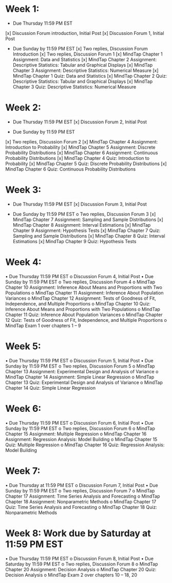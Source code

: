 # Week 1:
* Due Thursday 11:59 PM EST

[x] Discussion Forum introduction, Initial Post
[x] Discussion Forum 1, Initial Post

* Due Sunday by 11:59 PM EST
[x] Two replies, Discussion Forum Introduction
[x] Two replies, Discussion Forum 1
[x] MindTap Chapter 1 Assignment: Data and Statistics
[x] MindTap Chapter 2 Assignment: Descriptive Statistics:
Tabular and Graphical Displays
[x] MindTap Chapter 3 Assignment: Descriptive Statistics: Numerical
Measure
[x] MindTap Chapter 1 Quiz: Data and Statistics
[x] MindTap Chapter 2 Quiz: Descriptive Statistics:
Tabular and Graphical Displays
[x] MindTap Chapter 3 Quiz: Descriptive Statistics: Numerical Measure

# Week 2:
* Due Thursday 11:59 PM EST
[x] Discussion Forum 2, Initial Post

* Due Sunday by 11:59 PM EST

[x] Two replies, Discussion Forum 2
[x] MindTap Chapter 4 Assignment: Introduction to Probability
[x] MindTap Chapter 5 Assignment: Discrete Probability Distributions
[x] MindTap Chapter 6 Assignment: Continuous Probability Distributions
[x] MindTap Chapter 4 Quiz: Introduction to Probability
[x] MindTap Chapter 5 Quiz: Discrete Probability Distributions
[x] MindTap Chapter 6 Quiz: Continuous Probability Distributions

# Week 3:
* Due Thursday 11:59 PM EST
[x] Discussion Forum 3, Initial Post

* Due Sunday by 11:59 PM EST
o Two replies, Discussion Forum 3
[x] MindTap Chapter 7 Assignment: Sampling and Sample Distributions
[x] MindTap Chapter 8 Assignment: Interval Estimations
[x] MindTap Chapter 9 Assignment: Hypothesis Tests
[x] MindTap Chapter 7 Quiz: Sampling and Sample Distributions
[x] MindTap Chapter 8 Quiz: Interval Estimations
[x] MindTap Chapter 9 Quiz: Hypothesis Tests

# Week 4:
• Due Thursday 11:59 PM EST
o Discussion Forum 4, Initial Post
• Due Sunday by 11:59 PM EST
o Two replies, Discussion Forum 4
o MindTap Chapter 10 Assignment:
Inference About Means and Proportions with Two Populations
o MindTap Chapter 11 Assignment: Inference About Population Variances
o MindTap Chapter 12 Assignment:
Tests of Goodness of Fit, Independence, and Multiple Proportions
o MindTap Chapter 10 Quiz:
Inference About Means and Proportions with Two Populations
o MindTap Chapter 11 Quiz: Inference About Population Variances
o MindTap Chapter 12 Quiz: Tests of Goodness of Fit, Independence, and Multiple
Proportions
o MindTap Exam 1 over chapters 1 – 9

# Week 5:
• Due Thursday 11:59 PM EST
o Discussion Forum 5, Initial Post
• Due Sunday by 11:59 PM EST
o Two replies, Discussion Forum 5
o MindTap Chapter 13 Assignment:
Experimental Design and Analysis of Variance
o MindTap Chapter 14 Assignment: Simple Linear Regression
o MindTap Chapter 13 Quiz: Experimental Design and Analysis of Variance
o MindTap Chapter 14 Quiz: Simple Linear Regression

# Week 6:
• Due Thursday 11:59 PM EST
o Discussion Forum 6, Initial Post
• Due Sunday by 11:59 PM EST
o Two replies, Discussion Forum 6
o MindTap Chapter 15 Assignment: Multiple Regression
o MindTap Chapter 16 Assignment: Regression Analysis: Model Building
o MindTap Chapter 15 Quiz: Multiple Regression
o MindTap Chapter 16 Quiz: Regression Analysis: Model Building

# Week 7:
• Due Thursday at 11:59 PM EST
o Discussion Forum 7, Initial Post
• Due Sunday by 11:59 PM EST
o Two replies, Discussion Forum 7
o MindTap Chapter 17 Assignment: Time Series Analysis and Forecasting
o MindTap Chapter 18 Assignment: Nonparametric Methods
o MindTap Chapter 17 Quiz: Time Series Analysis and Forecasting
o MindTap Chapter 18 Quiz: Nonparametric Methods

# Week 8: Work due by Saturday at 11:59 PM EST
• Due Thursday 11:59 PM EST
o Discussion Forum 8, Initial Post
• Due Saturday by 11:59 PM EST
o Two replies, Discussion Forum 8
o MindTap Chapter 20 Assignment: Decision Analysis
o MindTap Chapter 20 Quiz: Decision Analysis
o MindTap Exam 2 over chapters 10 – 18, 20
